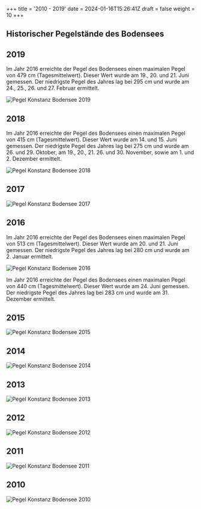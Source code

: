 +++
title = '2010 - 2019'
date = 2024-01-16T15:26:41Z
draft = false
weight = 10
+++

## Historischer Pegelstände des Bodensees

## 2019

Im Jahr 2016 erreichte der Pegel des Bodensees einen maximalen Pegel von 479 cm (Tagesmittelwert). Dieser Wert wurde am 19., 20. und 21. Juni gemessen.
Der niedrigste Pegel des Jahres lag bei 295 cm und wurde am 24., 25., 26. und 27. Februar ermittelt.

![Pegel Konstanz Bodensee 2019](/images/DE/graphs_historic/longterm_DE_2019.png)

## 2018

Im Jahr 2016 erreichte der Pegel des Bodensees einen maximalen Pegel von 415 cm (Tagesmittelwert). Dieser Wert wurde am 14. und 15. Juni gemessen.
Der niedrigste Pegel des Jahres lag bei 275 cm und wurde am 26. und 29. Oktober, am 19., 20., 21. 26. und 30. November, sowie am 1. und 2. Dezember ermittelt.

![Pegel Konstanz Bodensee 2018](/images/DE/graphs_historic/longterm_DE_2018.png)

## 2017

![Pegel Konstanz Bodensee 2017](/images/DE/graphs_historic/longterm_DE_2017.png)

## 2016

Im Jahr 2016 erreichte der Pegel des Bodensees einen maximalen Pegel von 513 cm (Tagesmittelwert). Dieser Wert wurde am 20. und 21. Juni gemessen.
Der niedrigste Pegel des Jahres lag bei 280 cm und wurde am 2. Januar ermittelt.

![Pegel Konstanz Bodensee 2016](/images/DE/graphs_historic/longterm_DE_2016.png)

Im Jahr 2016 erreichte der Pegel des Bodensees einen maximalen Pegel von 440 cm (Tagesmittelwert). Dieser Wert wurde am 24. Juni gemessen.
Der niedrigste Pegel des Jahres lag bei 283 cm und wurde am 31. Dezember ermittelt.

## 2015

![Pegel Konstanz Bodensee 2015](/images/DE/graphs_historic/longterm_DE_2015.png)

## 2014

![Pegel Konstanz Bodensee 2014](/images/DE/graphs_historic/longterm_DE_2014.png)

## 2013

![Pegel Konstanz Bodensee 2013](/images/DE/graphs_historic/longterm_DE_2013.png)

## 2012

![Pegel Konstanz Bodensee 2012](/images/DE/graphs_historic/longterm_DE_2012.png)

## 2011

![Pegel Konstanz Bodensee 2011](/images/DE/graphs_historic/longterm_DE_2011.png)

## 2010

![Pegel Konstanz Bodensee 2010](/images/DE/graphs_historic/longterm_DE_2010.png)
